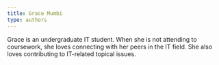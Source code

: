 ```yaml
---
title: Grace Mumbi
type: authors
---
```

Grace is an undergraduate IT student. When she is not attending to coursework, she loves connecting with her peers in the IT field. She also loves contributing to IT-related topical issues.